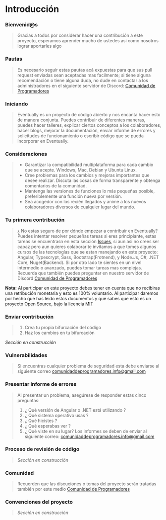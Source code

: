 # Introducción


### Bienvenid@s
> Gracias a todos por considerar hacer una contribución a este proyecto, esperamos aprender mucho de ustedes asi como nosotros lograr aportarles algo


### Pautas
> Es necesario seguir estas pautas acá expuestas para que sus pull request enviadas sean aceptadas mas facilmente; si tiene alguna recomendación o tiene alguna duda, 
> no dude en contactar a los administradores en el siguiente servidor de Discord: [Comunidad de Programadores](https://discord.com/invite/programadores)


### Iniciando
> Eventually es un proyecto de código abierto y nos encanta hacer esto de manera conjunta. Puedes contribuir de diferentes maneras, puedes hacer talleres, 
> explicar ciertos conceptos a los colaboradores, hacer blogs, mejorar la documentación, enviar informe de errores y solicitudes de funcionamiento o escribir
> código que se pueda incorporar en Eventually.


### Consideraciones
>* Garantizar la compatibilidad multiplataforma para cada cambio que se acepte. Windows, Mac, Debian y Ubuntu Linux.
>* Cree problemas para los cambios y mejoras importantes que desee realizar. Discuta las cosas de forma transparente y obtenga comentarios de la comunidad.
>* Mantenga las versiones de funciones lo más pequeñas posible, preferiblemente una función nueva por versión.
>* Sea acogedor con los recién llegados y anime a los nuevos colaboradores diversos de cualquier lugar del mundo.


### Tu primera contribución
> ¿ No estas seguro de por dónde empezar a contribuir en Eventually? Puedes intentar resolver pequeñas tareas si eres principiante, estas tareas se encuentrasn
> en esta sección [Issues](https://github.com/Comunidad-de-Programadores/Eventually/issues), si aun asi no crees ser capaz pero aun quieres colaborar te invitamos a que tomes
> algunos cursos de las tecnologías que se estan manejando en este proyecto: Angular, Typescrypt, Sass, Bootstrap(Frotnend), y Node.Js, C#, .NET Core, Nuget(Backend).
> Si por otro lado te sientes en un nivel intermedio o avanzado, puedes tomar tareas mas complejas. Recuerda que también puedes preguntar en nuestro servidor de Discord
> [Comunidad de Programadores](https://discord.com/invite/programadores)

**Nota:** Al participar en este proyecto debes tener en cuenta que no recibiras una retribución monetaria y esto es 100% voluntario. Al participar daremos por hecho que has leido
estos documentos y que sabes que esto es un proyecto Open Source, bajo la licencia [MIT](https://github.com/Comunidad-de-Programadores/Eventually/blob/master/LICENSE)


### Enviar contribución

> 1. Crea tu propia bifurcación del código
> 2. Haz los cambios en tu bifurcación

*Sección en construcción*


### Vulnerabilidades

> Si encuentras cualquier problema de seguridad esta debe enviarse al siguiente correo comunidaddeprogramadores.info@gmail.com


### Presentar informe de errores

> Al presentar un problema, asegúrese de responder estas cinco preguntas:
> 1. ¿ Qué versión de Angular o .NET está utilizando ?
> 2. ¿ Qué sistema operativo usas ?
> 3. ¿ Qué hicistes ?
> 4. ¿ Qué esperabas ver ?
> 5. ¿ Qué viste en su lugar?
> Los informes se deben de enviar al siguiente correo: comunidaddeprogramadores.info@gmail.com

### Proceso de revisión de código

>*Sección en construcción*


### Comunidad

> Recuerden que las discuciones o temas del proyecto serán tratadas también por este medio [Comunidad de Programadores](https://discord.com/invite/programadores)


### Convenciones del proyecto

>*Sección en construcción*
